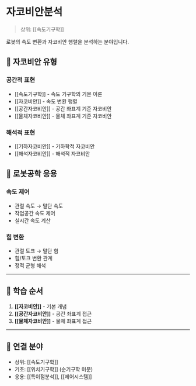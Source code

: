 # 자코비안분석

> 상위: [[속도기구학]]

로봇의 속도 변환과 자코비안 행렬을 분석하는 분야입니다.

## 🎯 자코비안 유형

### 공간적 표현
- [[속도기구학]] - 속도 기구학의 기본 이론
- [[자코비안]] - 속도 변환 행렬
- [[공간자코비안]] - 공간 좌표계 기준 자코비안
- [[물체자코비안]] - 물체 좌표계 기준 자코비안

### 해석적 표현
- [[기하자코비안]] - 기하학적 자코비안
- [[해석자코비안]] - 해석적 자코비안

## 🔗 로봇공학 응용

### 속도 제어
- 관절 속도 → 말단 속도
- 작업공간 속도 제어
- 실시간 속도 계산

### 힘 변환
- 관절 토크 → 말단 힘
- 힘/토크 변환 관계
- 정적 균형 해석

---

## 🎯 학습 순서

1. **[[자코비안]]** - 기본 개념
2. **[[공간자코비안]]** - 공간 좌표계 접근
3. **[[물체자코비안]]** - 물체 좌표계 접근

---

## 🔗 연결 분야
- 상위: [[속도기구학]]
- 기초: [[위치기구학]] (순기구학 미분)
- 응용: [[특이점분석]], [[제어시스템]]